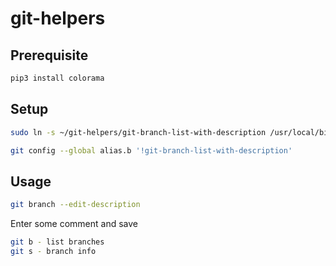 git-helpers
===========

Prerequisite
------------

```bash
pip3 install colorama
```

Setup
-----

```bash
sudo ln -s ~/git-helpers/git-branch-list-with-description /usr/local/bin/
```

```bash
git config --global alias.b '!git-branch-list-with-description'
```

Usage
-----

```bash
git branch --edit-description
```

Enter some comment and save

```bash
git b - list branches
git s - branch info
```
